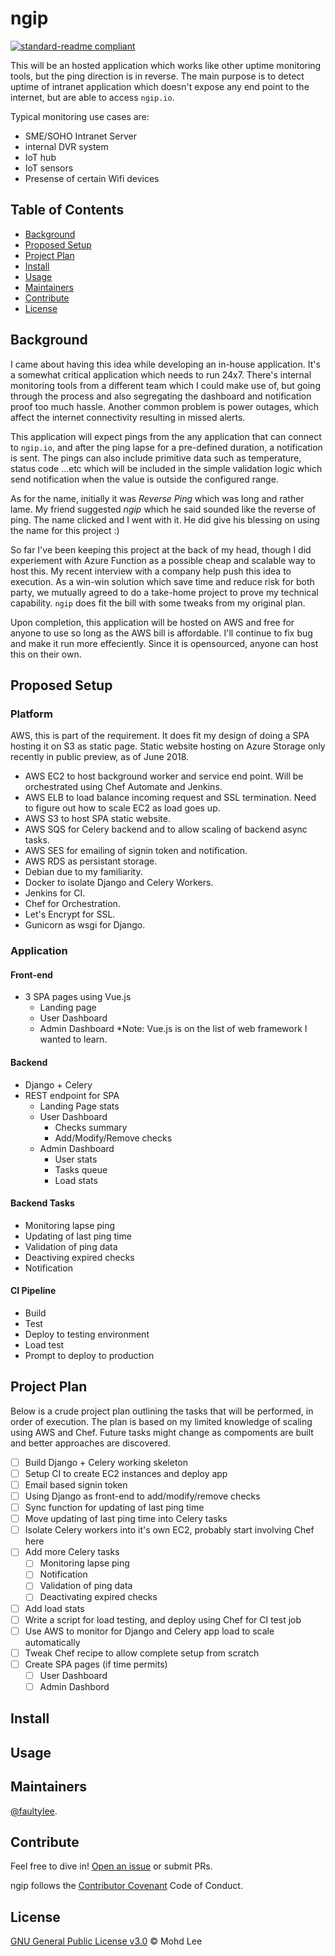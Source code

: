 # ngip

[![standard-readme compliant](https://img.shields.io/badge/readme%20style-standard-brightgreen.svg?style=flat-square)](https://github.com/RichardLitt/standard-readme)

This will be an hosted application which works like other uptime monitoring tools, but the ping direction is in reverse. The main purpose is to detect uptime of intranet application which doesn't expose any end point to the internet, but are able to access `ngip.io`. 

Typical monitoring use cases are:
- SME/SOHO Intranet Server
- internal DVR system
- IoT hub
- IoT sensors
- Presense of certain Wifi devices

## Table of Contents

- [Background](#background)
- [Proposed Setup](#proposed-setup)
- [Project Plan](#project-plan)
- [Install](#install)
- [Usage](#usage)
- [Maintainers](#maintainers)
- [Contribute](#contribute)
- [License](#license)

## Background

I came about having this idea while developing an in-house application. It's a somewhat critical application which needs to run 24x7. There's internal monitoring tools from a different team which I could make use of, but going through the process and also segregating the dashboard and notification proof too much hassle. Another common problem is power outages, which affect the internet connectivity resulting in missed alerts. 

This application will expect pings from the any application that can connect to `ngip.io`, and after the ping lapse for a pre-defined duration, a notification is sent. The pings can also include primitive data such as temperature, status code ...etc which will be included in the simple validation logic which send notification when the value is outside the configured range.

As for the name, initially it was *Reverse Ping* which was long and rather lame. My friend suggested *ngip* which he said sounded like the reverse of ping. The name clicked and I went with it. He did give his blessing on using the name for this project :)

So far I've been keeping this project at the back of my head, though I did experiement with Azure Function as a possible cheap and scalable way to host this. My recent interview with a company help push this idea to execution. As a win-win solution which save time and reduce risk for both party, we mutually agreed to do a take-home project to prove my technical capability. `ngip` does fit the bill with some tweaks from my original plan.

Upon completion, this application will be hosted on AWS and free for anyone to use so long as the AWS bill is affordable. I'll continue to fix bug and make it run more effeciently. Since it is opensourced, anyone can host this on their own.

## Proposed Setup

### Platform

AWS, this is part of the requirement. It does fit my design of doing a SPA hosting it on S3 as static page. Static website hosting on Azure Storage only recently in public preview, as of June 2018.

- AWS EC2 to host background worker and service end point. Will be orchestrated using Chef Automate and Jenkins.
- AWS ELB to load balance incoming request and SSL termination. Need to figure out how to scale EC2 as load goes up.
- AWS S3 to host SPA static website.
- AWS SQS for Celery backend and to allow scaling of backend async tasks.
- AWS SES for emailing of signin token and notification.
- AWS RDS as persistant storage.
- Debian due to my familiarity.
- Docker to isolate Django and Celery Workers.
- Jenkins for CI.
- Chef for Orchestration.
- Let's Encrypt for SSL.
- Gunicorn as wsgi for Django.

### Application

#### Front-end
- 3 SPA pages using Vue.js
  - Landing page
  - User Dashboard
  - Admin Dashboard
*Note: Vue.js is on the list of web framework I wanted to learn.

#### Backend
- Django + Celery
- REST endpoint for SPA
  - Landing Page stats
  - User Dashboard
    - Checks summary
    - Add/Modify/Remove checks
  - Admin Dashboard
    - User stats
    - Tasks queue
    - Load stats

#### Backend Tasks
- Monitoring lapse ping
- Updating of last ping time
- Validation of ping data
- Deactiving expired checks
- Notification

#### CI Pipeline
- Build
- Test
- Deploy to testing environment
- Load test
- Prompt to deploy to production

## Project Plan
Below is a crude project plan outlining the tasks that will be performed, in order of execution. The plan is based on my limited knowledge of scaling using AWS and Chef. Future tasks might change as compoments are built and better approaches are discovered.

- [ ] Build Django + Celery working skeleton
- [ ] Setup CI to create EC2 instances and deploy app
- [ ] Email based signin token
- [ ] Using Django as front-end to add/modify/remove checks
- [ ] Sync function for updating of last ping time
- [ ] Move updating of last ping time into Celery tasks
- [ ] Isolate Celery workers into it's own EC2, probably start involving Chef here
- [ ] Add more Celery tasks
  - [ ] Monitoring lapse ping 
  - [ ] Notification
  - [ ] Validation of ping data
  - [ ] Deactivating expired checks
- [ ] Add load stats
- [ ] Write a script for load testing, and deploy using Chef for CI test job
- [ ] Use AWS to monitor for Django and Celery app load to scale automatically
- [ ] Tweak Chef recipe to allow complete setup from scratch
- [ ] Create SPA pages (if time permits)
  - [ ] User Dashboard
  - [ ] Admin Dashbord

## Install


## Usage


## Maintainers

[@faultylee](https://github.com/faultylee).

## Contribute

Feel free to dive in! [Open an issue](https://github.com/faultylee/ngip/issues/new) or submit PRs.

ngip follows the [Contributor Covenant](http://contributor-covenant.org/version/1/3/0/) Code of Conduct.

## License

[GNU General Public License v3.0](LICENSE) © Mohd Lee

